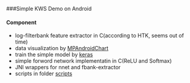 ###Simple KWS Demo on Android

#### Component
* log-filterbank feature extractor in C(according to HTK, seems out of time)
* data visualization by [MPAndroidChart](https://github.com/PhilJay/MPAndroidChart)
* train the simple model by [keras](https://keras.io/)
* simple forword network implementatin in C(ReLU and Softmax)
* JNI wrappers for nnet and fbank-extractor
* scripts in folder [scripts](scripts)

